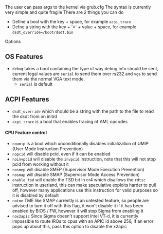 The user can pass args to the kernel via grub.cfg
The syntax is currently very simple and quite fragile
There are 2 things you can do
- Define a bool with the key + space, for example `acpi_trace `
- Defne a string with the key + '=' + value + space, for example `dsdt_override=/boot/dsdt.bin`

Options
## OS Features
- `debug` takes a bool containing the type of way debug info should be sent, current legal values are `serial` to send them over rs232 and `vga` to send them via the normal VGA text mode.
    - `serial` is default
## ACPI Features
- `dsdt_override` which should be a string with the path to the file to read the dsdt from on initrd
- `acpi_trace` is a bool that enables tracing of AML opcodes


#### CPU Feature control
- `noumip` is a bool which unconditionally disables initialization of UMIP (User Mode Instruction Prevention)
- `nopcid` will disable pcid, even if it can be enabled
- `noinvpcid` will disable the `invpcid` instruction, note that this will not stop pcid from working without it
- `nosmep` will disable SMEP (Supervisor Mode Execution Prevention)
- `nosmap` will disable SMAP (Supervisor Mode Access Prevention)
- `enable_tsd` will enable the TSD bit in cr4 which disallows the `rdtsc` instruction in userland, this can make speculative exploits harder to pull off, however many applications use this instruction for valid purposes so it is disabled by default
- `notme` TME like SMAP currently is an untested feature, so people are advised to turn it off with this flag, it won't disable it if it has been enabled by BIOS / FW, however it will stop Sigma from enabling it
- `nox2apic` Since Sigma doesn't support Intel VT-d, it is currently impossible to route IRQs to cpus with an APIC id above 256, if an error pops up about this, pass this option to disable the x2apic